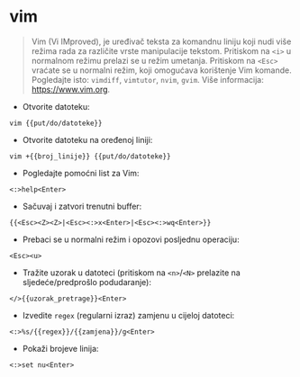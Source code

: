# vim

> Vim (Vi IMproved), je uređivač teksta za komandnu liniju koji nudi više režima rada za različite vrste manipulacije tekstom.
> Pritiskom na `<i>` u normalnom režimu prelazi se u režim umetanja. Pritiskom na `<Esc>` vraćate se u normalni režim, koji omogućava korištenje Vim komande.
> Pogledajte isto: `vimdiff`, `vimtutor`, `nvim`, `gvim`.
> Više informacija: <https://www.vim.org>.

- Otvorite datoteku:

`vim {{put/do/datoteke}}`

- Otvorite datoteku na oređenoj liniji:

`vim +{{broj_linije}} {{put/do/datoteke}}`

- Pogledajte pomoćni list za Vim:

`<:>help<Enter>`

- Sačuvaj i zatvori trenutni buffer:

`{{<Esc><Z><Z>|<Esc><:>x<Enter>|<Esc><:>wq<Enter>}}`

- Prebaci se u normalni režim i opozovi posljednu operaciju:

`<Esc><u>`

- Tražite uzorak u datoteci (pritiskom na `<n>`/`<N>` prelazite na sljedeće/predprošlo podudaranje):

`</>{{uzorak_pretrage}}<Enter>`

- Izvedite `regex` (regularni izraz) zamjenu u cijeloj datoteci:

`<:>%s/{{regex}}/{{zamjena}}/g<Enter>`

- Pokaži brojeve linija:

`<:>set nu<Enter>`
